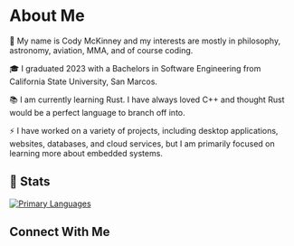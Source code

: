 # About Me

🚀 My name is Cody McKinney and my interests are mostly in philosophy, astronomy, aviation, MMA, and of course coding.

🎓 I graduated 2023 with a Bachelors in Software Engineering from California State University, San Marcos.

📚 I am currently learning Rust. I have always loved C++ and thought Rust would be a perfect language to branch off into.

⚡ I have worked on a variety of projects, including desktop applications, websites, databases, and cloud services, but I am primarily focused on learning more about embedded systems.

## 🔎 Stats

[![Primary Languages](https://github-readme-stats.vercel.app/api/top-langs/?username=codymck&layout=compact&theme=highcontrast)](https://github.com/anuraghazra/github-readme-stats)

## Connect With Me

[![<LinkedIn>](https://res.cloudinary.com/practicaldev/image/fetch/s--chf73s-H--/c_limit%2Cf_auto%2Cfl_progressive%2Cq_auto%2Cw_880/https://img.shields.io/badge/Linked_In-0077B5%3Fstyle%3Dfor-the-badge%26logo%3DLinkedIn%26logoColor%3Dwhite)](https://www.linkedin.com/in/cody-mckinney-933860250/)


<!--
**codymck/codymck** is a ✨ _special_ ✨ repository because its `README.md` (this file) appears on your GitHub profile.

Here are some ideas to get you started:

- 🔭 I’m currently working on ...
- 🌱 I’m currently learning ...
- 👯 I’m looking to collaborate on ...
- 🤔 I’m looking for help with ...
- 💬 Ask me about ...
- 📫 How to reach me: ...
- 😄 Pronouns: ...
- ⚡ Fun fact: ...
-->
